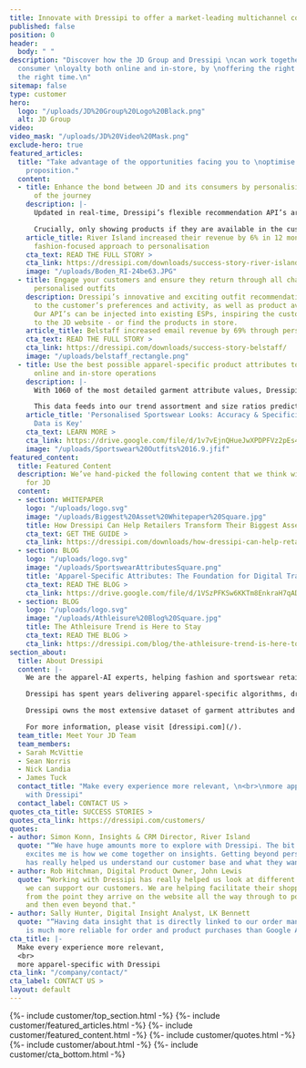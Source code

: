 ```yaml
---
title: Innovate with Dressipi to offer a market-leading multichannel consumer proposition.
published: false
position: 0
header:
  body: " "
description: "Discover how the JD Group and Dressipi \ncan work together to drive
  consumer \nloyalty both online and in-store, by \noffering the right product at
  the right time.\n"
sitemap: false
type: customer
hero:
  logo: "/uploads/JD%20Group%20Logo%20Black.png"
  alt: JD Group
video: 
video_mask: "/uploads/JD%20Video%20Mask.png"
exclude-hero: true
featured_articles:
  title: "Take advantage of the opportunities facing you to \noptimise your consumer
    proposition."
  content:
  - title: Enhance the bond between JD and its consumers by personalising every step
      of the journey
    description: |-
      Updated in real-time, Dressipi’s flexible recommendation API’s are personalised to the individual’s preferences and intentions, creating a seamless purchasing experience across all touchpoints.

      Crucially, only showing products if they are available in the customer’s size - a key cornerstone of personalisation.
    article_title: River Island increased their revenue by 6% in 12 months with Dressipi’s
      fashion-focused approach to personalisation
    cta_text: READ THE FULL STORY >
    cta_link: https://dressipi.com/downloads/success-story-river-island/
    image: "/uploads/Boden_RI-24be63.JPG"
  - title: Engage your customers and ensure they return through all channels with
      personalised outfits
    description: Dressipi’s innovative and exciting outfit recommendation API is tailored
      to the customer’s preferences and activity, as well as product availability.
      Our API’s can be injected into existing ESPs, inspiring the customer to return
      to the JD website - or find the products in store.
    article_title: Belstaff increased email revenue by 69% through personalised recommendations
    cta_text: READ THE FULL STORY >
    cta_link: https://dressipi.com/downloads/success-story-belstaff/
    image: "/uploads/belstaff_rectangle.png"
  - title: Use the best possible apparel-specific product attributes to optimise your
      online and in-store operations
    description: |-
      With 1060 of the most detailed garment attribute values, Dressipi doesn’t just know what good apparel data means for you - we can produce it. Our product tagging is scalable and nearly 100% accurate, across all categories - from sportswear to high fashion.

      This data feeds into our trend assortment and size ratios prediction models, allowing you to Make the most informed and accurate buying decisions you can.
    article_title: 'Personalised Sportswear Looks: Accuracy & Specificity of Garment
      Data is Key'
    cta_text: LEARN MORE >
    cta_link: https://drive.google.com/file/d/1v7vEjnQHueJwXPDPFVz2pEs4bQ__1wci/view
    image: "/uploads/Sportswear%20Outfits%2016.9.jfif"
featured_content:
  title: Featured Content
  description: We’ve hand-picked the following content that we think will be relevant
    for JD
  content:
  - section: WHITEPAPER
    logo: "/uploads/logo.svg"
    image: "/uploads/Biggest%20Asset%20Whitepaper%20Square.jpg"
    title: How Dressipi Can Help Retailers Transform Their Biggest Asset
    cta_text: GET THE GUIDE >
    cta_link: https://dressipi.com/downloads/how-dressipi-can-help-retailers-transform-their-biggest-asset-whitepaper/
  - section: BLOG
    logo: "/uploads/logo.svg"
    image: "/uploads/SportswearAttributesSquare.png"
    title: 'Apparel-Specific Attributes: The Foundation for Digital Transformation'
    cta_text: READ THE BLOG >
    cta_link: https://drive.google.com/file/d/1VSzPFKSw6KKTm8EnkraH7qAD9FuHgWex/view
  - section: BLOG
    logo: "/uploads/logo.svg"
    image: "/uploads/Athleisure%20Blog%20Square.jpg"
    title: The Athleisure Trend is Here to Stay
    cta_text: READ THE BLOG >
    cta_link: https://dressipi.com/blog/the-athleisure-trend-is-here-to-stay/
section_about:
  title: About Dressipi
  content: |-
    We are the apparel-AI experts, helping fashion and sportswear retailers deliver the relevant products & inspiration their customers deserve, across every part of the shopper journey.

    Dressipi has spent years delivering apparel-specific algorithms, drawing on the expertise of some of the industry’s top stylists and experts.

    Dressipi owns the most extensive dataset of garment attributes and apparel-specific customer preferences. Our ability to ingest, cleanse, and augment huge quantities of data from various sources, in real-time, is at the heart of our platform.

    For more information, please visit [dressipi.com](/).
  team_title: Meet Your JD Team
  team_members:
  - Sarah McVittie
  - Sean Norris
  - Nick Landia
  - James Tuck
  contact_title: "Make every experience more relevant, \n<br>\nmore apparel-specific
    with Dressipi"
  contact_label: CONTACT US >
quotes_cta_title: SUCCESS STORIES >
quotes_cta_link: https://dressipi.com/customers/
quotes:
- author: Simon Konn, Insights & CRM Director, River Island
  quote: "“We have huge amounts more to explore with Dressipi. The bit that really
    excites me is how we come together on insights. Getting beyond personalisation
    has really helped us understand our customer base and what they want and need.”"
- author: Rob Hitchman, Digital Product Owner, John Lewis
  quote: “Working with Dressipi has really helped us look at different ways in how
    we can support our customers. We are helping facilitate their shopping journey
    from the point they arrive on the website all the way through to post checkout
    and then even beyond that."
- author: Sally Hunter, Digital Insight Analyst, LK Bennett
  quote: "“Having data insight that is directly linked to our order management system
    is much more reliable for order and product purchases than Google Analytics.”"
cta_title: |-
  Make every experience more relevant,
  <br>
  more apparel-specific with Dressipi
cta_link: "/company/contact/"
cta_label: CONTACT US >
layout: default
---
```


{%- include customer/top_section.html -%}
{%- include customer/featured_articles.html -%}
{%- include customer/featured_content.html -%}
{%- include customer/quotes.html -%}
{%- include customer/about.html -%}
{%- include customer/cta_bottom.html -%}